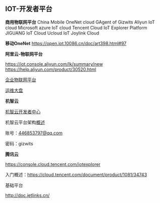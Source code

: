 ## IOT-开发者平台

**商用物联网平台**
China Mobile OneNet cloud
GAgent of Gizwits
Aliyun IoT cloud
Microsoft azure IoT cloud
Tencent Cloud IoT Explorer Platform
JIGUANG IoT Cloud
Ucloud IoT
Joylink Cloud



**移动OneNet**
https://open.iot.10086.cn/doc/art398.html#97



**阿里云-物联网平台**

https://iot.console.aliyun.com/lk/summary/new
https://help.aliyun.com/product/30520.html

[企业物联网平台](https://www.aliyun.com/product/iot/iot_instc_public_cn?spm=a2c4g.11186623.2.14.56833091Mbc6XB)

[运维大盘](https://help.aliyun.com/document_detail/124310.html?spm=a2c4g.11174283.2.37.3a8b1668coN1jS)



**机智云**

[机智云开发者中心](https://dev.gizwits.com/zh-cn/developer/product/)

机智云平台架构[概述](http://docs.gizwits.com/zh-cn/overview/overview.html)

账号：446853797@qq.com

密码：gizwits



**腾讯云**

https://console.cloud.tencent.com/iotexplorer

入门概述：https://cloud.tencent.com/document/product/1081/34743



基础平台

http://doc.jetlinks.cn/